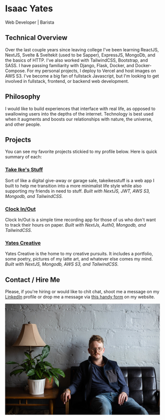 # Isaac Yates

Web Developer | Barista

## Technical Overview

Over the last couple years since leaving college I've been learning ReactJS, NextJS, Svelte & Sveltekit (used to be Sapper), ExpressJS, MongoDb, and the basics of HTTP. I've also worked with TailwindCSS, Bootstrap, and SASS. I have passing familiarity with Django, Flask, Docker, and Docker-Compose. For my personal projects, I deploy to Vercel and host images on AWS S3. I've become a big fan of fullstack Javascript, but I'm looking to get involved in fullstack, frontend, or backend web development.

## Philosophy

I would like to build experiences that interface with real life, as opposed to swallowing users into the depths of the internet. Technology is best used when it augments and boosts our relationships with nature, the universe, and other people.

## Projects

You can see my favorite projects stickied to my profile below. Here is quick summary of each:

### [Take Ike's Stuff]()

Sort of like a digital give-away or garage sale, takeikesstuff is a web app I built to help me transition into a more minimalist life style while also supporting my friends in need to stuff. _Built with NextJS, JWT, AWS S3, Mongodb, and TailwindCSS._

### [Clock In/Out]()

Clock In/Out is a simple time recording app for those of us who don't want to track their hours on paper. _Built with NextJs, Auth0, Mongodb, and TailwindCSS._

### [Yates Creative]()

Yates Creative is the home to my creative pursuits. It includes a portfolio, some poetry, pictures of my latte art, and whatever else comes my mind. _Built with NextJS, Mongodb, AWS S3, and TailwindCSS._

## Contact / Hire Me

Please, if you're hiring or would like to chit chat, shoot me a message on my [LinkedIn](https://www.linkedin.com/in/isaac-yates-572441116/) profile or drop me a message via [this handy form](https://yatescreative.com/contact) on my website.

![self portrait](selfportraits/IMG_7572_40_percent.jpg)
